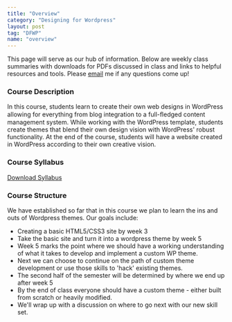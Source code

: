 ```yaml
---
title: "Overview"
category: "Designing for Wordpress"
layout: post
tag: "DFWP"
name: "overview"
---
```


This page will serve as our hub of information. Below are weekly class summaries with downloads for PDFs discussed in class and links to helpful resources and tools. Please [email](mailto:akaye@saic.edu) me if any questions come up!

### Course Description

In this course, students learn to create their own web designs in WordPress allowing for everything 
from blog integration to a full-ﬂedged content management system. While working with the 
WordPress template, students create themes that blend their own design vision with WordPress' 
robust functionality. At the end of the course, students will have a website created in WordPress 
according to their own creative vision. 

### Course Syllabus

[Download Syllabus](bin/DesigningForWordpressSyllabusFall2013.pdf)

### Course Structure

We have established so far that in this course we plan to learn the ins and outs of Wordpress themes. Our goals include: 

- Creating a basic HTML5/CSS3 site by week 3
- Take the basic site and turn it into a wordpress theme by week 5
- Week 5 marks the point where we should have a working understanding of what it takes to develop and implement a custom WP theme.
- Next we can choose to continue on the path of custom theme development or use those skills to 'hack' existing themes.
- The second half of the semester will be determined by where we end up after week 5
- By the end of class everyone should have a custom theme - either built from scratch or heavily modified.
- We'll wrap up with a discussion on where to go next with our new skill set.

